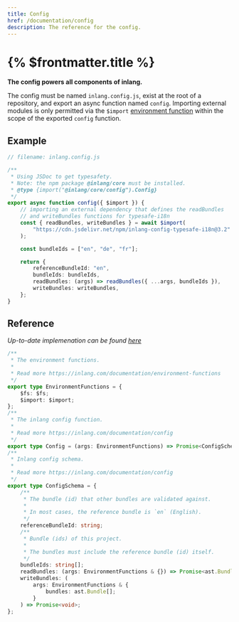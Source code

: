 ```yaml
---
title: Config
href: /documentation/config
description: The reference for the config.
---
```


# {% $frontmatter.title %}

**The config powers all components of inlang.**

The config must be named `inlang.config.js`, exist at the root of a repository, and export an async function named `config`. Importing external modules is only permitted via the `$import` [environment function](/documentation/environment-functions) within the scope of the exported `config` function.

## Example

```ts
// filename: inlang.config.js

/**
 * Using JSDoc to get typesafety.
 * Note: the npm package @inlang/core must be installed.
 * @type {import("@inlang/core/config").Config}
 */
export async function config({ $import }) {
	// importing an external dependency that defines the readBundles
	// and writeBundles functions for typesafe-i18n
	const { readBundles, writeBundles } = await $import(
		"https://cdn.jsdelivr.net/npm/inlang-config-typesafe-i18n@3.2"
	);

	const bundleIds = ["en", "de", "fr"];

	return {
		referenceBundleId: "en",
		bundleIds: bundleIds,
		readBundles: (args) => readBundles({ ...args, bundleIds }),
		writeBundles: writeBundles,
	};
}
```

## Reference

_Up-to-date implemenation can be found [here](https://github.com/inlang/inlang/blob/main/source-code/core/src/config/schema.ts)_

```ts
/**
 * The environment functions.
 *
 * Read more https://inlang.com/documentation/environment-functions
 */
export type EnvironmentFunctions = {
	$fs: $fs;
	$import: $import;
};
/**
 * The inlang config function.
 *
 * Read more https://inlang.com/documentation/config
 */
export type Config = (args: EnvironmentFunctions) => Promise<ConfigSchema>;
/**
 * Inlang config schema.
 *
 * Read more https://inlang.com/documentation/config
 */
export type ConfigSchema = {
	/**
	 * The bundle (id) that other bundles are validated against.
	 *
	 * In most cases, the reference bundle is `en` (English).
	 */
	referenceBundleId: string;
	/**
	 * Bundle (ids) of this project.
	 *
	 * The bundles must include the reference bundle (id) itself.
	 */
	bundleIds: string[];
	readBundles: (args: EnvironmentFunctions & {}) => Promise<ast.Bundle[]>;
	writeBundles: (
		args: EnvironmentFunctions & {
			bundles: ast.Bundle[];
		}
	) => Promise<void>;
};
```
